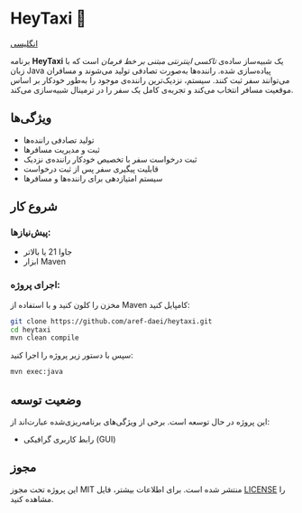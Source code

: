 # HeyTaxi 🚖

[انگلیسی](README.md)

برنامه **HeyTaxi** یک شبیه‌ساز ساده‌ی *تاکسی اینترنتی مبتنی بر خط فرمان* است که با زبان Java پیاده‌سازی شده. راننده‌ها به‌صورت تصادفی تولید می‌شوند و مسافران می‌توانند سفر ثبت کنند. سیستم، نزدیک‌ترین راننده‌ی موجود را به‌طور خودکار بر اساس موقعیت مسافر انتخاب می‌کند و تجربه‌ی کامل یک سفر را در ترمینال شبیه‌سازی می‌کند.

## ویژگی‌ها

- تولید تصادفی راننده‌ها
- ثبت و مدیریت مسافرها
- ثبت درخواست سفر با تخصیص خودکار راننده‌ی نزدیک
- قابلیت پیگیری سفر پس از ثبت درخواست
- سیستم امتیازدهی برای راننده‌ها و مسافرها

## شروع کار

### پیش‌نیازها:
- جاوا 21 یا بالاتر
- ابزار Maven

### اجرای پروژه:

مخزن را کلون کنید و با استفاده از Maven کامپایل کنید:

```bash
git clone https://github.com/aref-daei/heytaxi.git
cd heytaxi
mvn clean compile
```

سپس با دستور زیر پروژه را اجرا کنید:

```bash
mvn exec:java
```

## وضعیت توسعه

این پروژه در حال توسعه است. برخی از ویژگی‌های برنامه‌ریزی‌شده عبارت‌اند از:

- رابط کاربری گرافیکی (GUI)

## مجوز

این پروژه تحت مجوز MIT منتشر شده است. برای اطلاعات بیشتر، فایل [LICENSE](LICENSE.txt) را مشاهده کنید.
